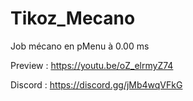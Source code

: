 # Tikoz_Mecano
Job mécano en pMenu à 0.00 ms

Preview : https://youtu.be/oZ_elrmyZ74

Discord : https://discord.gg/jMb4wqVFkG
